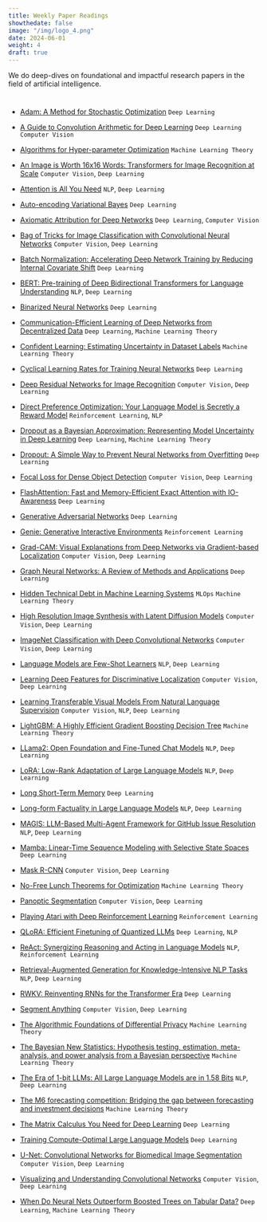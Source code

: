 ```yaml
---
title: Weekly Paper Readings
showthedate: false
image: "/img/logo_4.png"
date: 2024-06-01
weight: 4
draft: true
---
```

We do deep-dives on foundational and impactful research papers in the field of artificial intelligence. 
$$~~$$
* [Adam: A Method for Stochastic Optimization](https://arxiv.org/abs/1412.6980) `Deep Learning`

* [A Guide to Convolution Arithmetic for Deep Learning](https://arxiv.org/abs/1603.07285) `Deep Learning` `Computer Vision`

* [Algorithms for Hyper-parameter Optimization](https://papers.nips.cc/paper_files/paper/2011/hash/86e8f7ab32cfd12577bc2619bc635690-Abstract.html) `Machine Learning Theory`

* [An Image is Worth 16x16 Words: Transformers for Image Recognition at Scale](https://arxiv.org/abs/2010.11929) `Computer Vision`, `Deep Learning`

* [Attention is All You Need](https://arxiv.org/abs/1706.03762) `NLP`, `Deep Learning`

* [Auto-encoding Variational Bayes](https://arxiv.org/abs/1312.6114) `Deep Learning`

* [Axiomatic Attribution for Deep Networks](https://arxiv.org/abs/1703.01365) `Deep Learning`, `Computer Vision`

* [Bag of Tricks for Image Classification with Convolutional Neural Networks](https://openaccess.thecvf.com/content_CVPR_2019/papers/He_Bag_of_Tricks_for_Image_Classification_with_Convolutional_Neural_Networks_CVPR_2019_paper.pdf) `Computer Vision`, `Deep Learning`

* [Batch Normalization: Accelerating Deep Network Training by Reducing Internal Covariate Shift](https://arxiv.org/abs/1502.03167) `Deep Learning`

* [BERT: Pre-training of Deep Bidirectional Transformers for Language Understanding](https://arxiv.org/abs/1810.04805) `NLP`, `Deep Learning`

* [Binarized Neural Networks](https://arxiv.org/abs/1602.02830) `Deep Learning`

* [Communication-Efficient Learning of Deep Networks from Decentralized Data](https://arxiv.org/abs/1602.05629) `Deep Learning`, `Machine Learning Theory`

* [Confident Learning: Estimating Uncertainty in Dataset Labels](https://arxiv.org/abs/1911.00068) `Machine Learning Theory`

* [Cyclical Learning Rates for Training Neural Networks](https://arxiv.org/abs/1506.01186) `Deep Learning`

* [Deep Residual Networks for Image Recognition](https://arxiv.org/abs/1512.03385) `Computer Vision`, `Deep Learning`

* [Direct Preference Optimization: Your Language Model is Secretly a Reward Model](https://arxiv.org/abs/2305.18290) `Reinforcement Learning`, `NLP`

* [Dropout as a Bayesian Approximation: Representing Model Uncertainty in Deep Learning](https://arxiv.org/abs/1506.02142) `Deep Learning`, `Machine Learning Theory`

* [Dropout: A Simple Way to Prevent Neural Networks from Overfitting](https://jmlr.org/papers/v15/srivastava14a.html) `Deep Learning`

* [Focal Loss for Dense Object Detection](https://arxiv.org/abs/1708.02002) `Computer Vision`, `Deep Learning`

* [FlashAttention: Fast and Memory-Efficient Exact Attention with IO-Awareness](https://arxiv.org/abs/2205.14135) `Deep Learning`

* [Generative Adversarial Networks](https://arxiv.org/abs/1406.2661) `Deep Learning`

* [Genie: Generative Interactive Environments](https://arxiv.org/abs/2402.15391) `Reinforcement Learning`

* [Grad-CAM: Visual Explanations from Deep Networks via Gradient-based Localization](https://arxiv.org/abs/1610.02391) `Computer Vision`, `Deep Learning`

* [Graph Neural Networks: A Review of Methods and Applications](https://arxiv.org/abs/1812.08434v6) `Deep Learning`

* [Hidden Technical Debt in Machine Learning Systems](https://proceedings.neurips.cc/paper_files/paper/2015/file/86df7dcfd896fcaf2674f757a2463eba-Paper.pdf) `MLOps` `Machine Learning Theory`

* [High Resolution Image Synthesis with Latent Diffusion Models](https://arxiv.org/abs/2112.10752) `Computer Vision`, `Deep Learning`

* [ImageNet Classification with Deep Convolutional Networks](https://papers.nips.cc/paper_files/paper/2012/hash/c399862d3b9d6b76c8436e924a68c45b-Abstract.html) `Computer Vision`, `Deep Learning`

* [Language Models are Few-Shot Learners](https://arxiv.org/abs/2005.14165) `NLP`, `Deep Learning`

* [Learning Deep Features for Discriminative Localization](https://arxiv.org/abs/1512.04150) `Computer Vision`, `Deep Learning`

* [Learning Transferable Visual Models From Natural Language Supervision](https://arxiv.org/abs/2103.00020) `Computer Vision`, `NLP`, `Deep Learning`

* [LightGBM: A Highly Efficient Gradient Boosting Decision Tree](https://papers.nips.cc/paper_files/paper/2017/hash/6449f44a102fde848669bdd9eb6b76fa-Abstract.html) `Machine Learning Theory`

* [LLama2: Open Foundation and Fine-Tuned Chat Models](https://arxiv.org/abs/2307.09288) `NLP`, `Deep Learning`

* [LoRA: Low-Rank Adaptation of Large Language Models](https://arxiv.org/abs/2106.09685) `NLP`, `Deep Learning`

* [Long Short-Term Memory](https://www.bioinf.jku.at/publications/older/2604.pdf) `Deep Learning`

* [Long-form Factuality in Large Language Models](https://arxiv.org/abs/2403.18802) `NLP`, `Deep Learning`

* [MAGIS: LLM-Based Multi-Agent Framework for GitHub Issue Resolution](https://arxiv.org/abs/2403.17927) `NLP`, `Deep Learning`

* [Mamba: Linear-Time Sequence Modeling with Selective State Spaces](https://arxiv.org/abs/2312.00752) `Deep Learning`

* [Mask R-CNN](https://arxiv.org/abs/1703.06870) `Computer Vision`, `Deep Learning`

* [No-Free Lunch Theorems for Optimization](https://www.cs.ubc.ca/~hutter/earg/papers07/00585893.pdf) `Machine Learning Theory`

* [Panoptic Segmentation](https://arxiv.org/abs/1801.00868) `Computer Vision`, `Deep Learning`

* [Playing Atari with Deep Reinforcement Learning](https://arxiv.org/abs/1312.5602) `Reinforcement Learning`

* [QLoRA: Efficient Finetuning of Quantized LLMs](https://arxiv.org/abs/2305.14314) `Deep Learning`, `NLP`

* [ReAct: Synergizing Reasoning and Acting in Language Models](https://arxiv.org/abs/2210.03629) `NLP`, `Reinforcement Learning`

* [Retrieval-Augmented Generation for Knowledge-Intensive NLP Tasks](https://arxiv.org/abs/2005.11401) `NLP`, `Deep Learning`

* [RWKV: Reinventing RNNs for the Transformer Era](https://arxiv.org/abs/2305.13048) `Deep Learning`

* [Segment Anything](https://arxiv.org/abs/2304.02643) `Computer Vision`, `Deep Learning`

* [The Algorithmic Foundations of Differential Privacy](https://www.cis.upenn.edu/~aaroth/Papers/privacybook.pdf) `Machine Learning Theory`

* [The Bayesian New Statistics: Hypothesis testing, estimation, meta-analysis, and power analysis from a Bayesian perspective](https://link.springer.com/article/10.3758/s13423-016-1221-4) `Machine Learning Theory`

* [The Era of 1-bit LLMs: All Large Language Models are in 1.58 Bits](https://arxiv.org/abs/2402.17764) `NLP`, `Deep Learning`

* [The M6 forecasting competition: Bridging the gap between forecasting and investment decisions](https://arxiv.org/abs/2310.13357) `Machine Learning Theory`

* [The Matrix Calculus You Need for Deep Learning](https://arxiv.org/abs/1802.01528) `Deep Learning`

* [Training Compute-Optimal Large Language Models](https://arxiv.org/abs/2203.15556) `Deep Learning`

* [U-Net: Convolutional Networks for Biomedical Image Segmentation](https://arxiv.org/abs/1505.04597) `Computer Vision`, `Deep Learning`

* [Visualizing and Understanding Convolutional Networks](https://arxiv.org/abs/1311.2901) `Computer Vision`, `Deep Learning`

* [When Do Neural Nets Outperform Boosted Trees on Tabular Data?](https://arxiv.org/abs/2305.02997) `Deep Learning`, `Machine Learning Theory`
